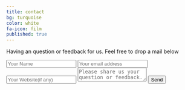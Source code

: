 ```yaml
---
title: contact
bg: turquoise
color: white
fa-icon: film
published: true
---
```


Having an question or feedback for us. Feel free to drop a mail below
<div id="divform">
<form id="form" class="topBefore" action="https://formspree.io/pady92@gmail.com" method="POST">
		  <input id="name" type="text" placeholder="Your Name" name="sendername">
		  <input id="email" type="text" placeholder="Your email address" name="email">
  		  <input id="website" type="text" placeholder="Your Website(if any)" name="website">
		  <textarea id="message" type="text" placeholder="Please share us your question or feedback." name="message"></textarea>
  <input id="submit" type="submit" value="Send">
  
</form>
</div>


<link rel="stylesheet" href="form.css">
